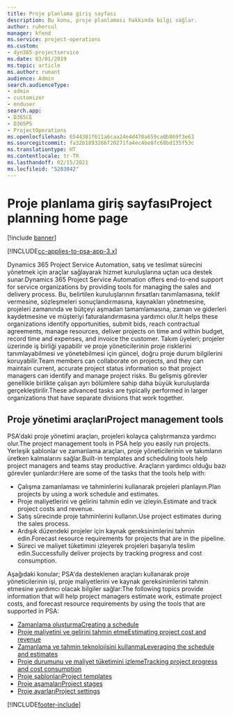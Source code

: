 ```yaml
---
title: Proje planlama giriş sayfası
description: Bu konu, proje planlaması hakkında bilgi sağlar.
author: ruhercul
manager: kfend
ms.service: project-operations
ms.custom:
- dyn365-projectservice
ms.date: 03/01/2019
ms.topic: article
ms.author: rumant
audience: Admin
search.audienceType:
- admin
- customizer
- enduser
search.app:
- D365CE
- D365PS
- ProjectOperations
ms.openlocfilehash: 6544381f611a6caa24e4d470a659ca0b869f3e63
ms.sourcegitcommit: fa32b1893286f20271fa4ec4be8fc68bd135f53c
ms.translationtype: HT
ms.contentlocale: tr-TR
ms.lasthandoff: 02/15/2021
ms.locfileid: "5283842"
---
```

# <a name="project-planning-home-page"></a><span data-ttu-id="34726-103">Proje planlama giriş sayfası</span><span class="sxs-lookup"><span data-stu-id="34726-103">Project planning home page</span></span>

[!include [banner](../includes/psa-now-project-operations.md)]

[!INCLUDE[cc-applies-to-psa-app-3.x](../includes/cc-applies-to-psa-app-3x.md)]

<span data-ttu-id="34726-104">Dynamics 365 Project Service Automation, satış ve teslimat sürecini yönetmek için araçlar sağlayarak hizmet kuruluşlarına uçtan uca destek sunar.</span><span class="sxs-lookup"><span data-stu-id="34726-104">Dynamics 365 Project Service Automation offers end-to-end support for service organizations by providing tools for managing the sales and delivery process.</span></span> <span data-ttu-id="34726-105">Bu, belirtilen kuruluşlarının fırsatları tanımlamasına, teklif vermesine, sözleşmeleri sonuçlandırmasına, kaynakları yönetmesine, projeleri zamanında ve bütçeyi aşmadan tamamlamasına, zaman ve giderleri kaydetmesine ve müşteriyi faturalandırmasına yardımcı olur.</span><span class="sxs-lookup"><span data-stu-id="34726-105">It helps these organizations identify opportunities, submit bids, reach contractual agreements, manage resources, deliver projects on time and within budget, record time and expenses, and invoice the customer.</span></span> <span data-ttu-id="34726-106">Takım üyeleri; projeler üzerinde iş birliği yapabilir ve proje yöneticilerinin proje risklerini tanımlayabilmesi ve yönetebilmesi için güncel, doğru proje durum bilgilerini koruyabilir.</span><span class="sxs-lookup"><span data-stu-id="34726-106">Team members can collaborate on projects, and they can maintain current, accurate project status information so that project managers can identify and manage project risks.</span></span> <span data-ttu-id="34726-107">Bu gelişmiş görevler genellikle birlikte çalışan ayrı bölümlere sahip daha büyük kuruluşlarda gerçekleştirilir.</span><span class="sxs-lookup"><span data-stu-id="34726-107">These advanced tasks are typically performed in larger organizations that have separate divisions that work together.</span></span>

## <a name="project-management-tools"></a><span data-ttu-id="34726-108">Proje yönetimi araçları</span><span class="sxs-lookup"><span data-stu-id="34726-108">Project management tools</span></span>

<span data-ttu-id="34726-109">PSA'daki proje yönetimi araçları, projeleri kolayca çalıştırmanıza yardımcı olur.</span><span class="sxs-lookup"><span data-stu-id="34726-109">The project management tools in PSA help you easily run projects.</span></span> <span data-ttu-id="34726-110">Yerleşik şablonlar ve zamanlama araçları, proje yöneticilerinin ve takımların üretken kalmalarını sağlar.</span><span class="sxs-lookup"><span data-stu-id="34726-110">Built-in templates and scheduling tools help project managers and teams stay productive.</span></span> <span data-ttu-id="34726-111">Araçların yardımcı olduğu bazı görevler şunlardır:</span><span class="sxs-lookup"><span data-stu-id="34726-111">Here are some of the tasks that the tools help with:</span></span>

- <span data-ttu-id="34726-112">Çalışma zamanlaması ve tahminlerini kullanarak projeleri planlayın.</span><span class="sxs-lookup"><span data-stu-id="34726-112">Plan projects by using a work schedule and estimates.</span></span>
- <span data-ttu-id="34726-113">Proje maliyetlerini ve gelirini tahmin edin ve izleyin.</span><span class="sxs-lookup"><span data-stu-id="34726-113">Estimate and track project costs and revenue.</span></span>
- <span data-ttu-id="34726-114">Satış sürecinde proje tahminlerini kullanın.</span><span class="sxs-lookup"><span data-stu-id="34726-114">Use project estimates during the sales process.</span></span>
- <span data-ttu-id="34726-115">Ardışık düzendeki projeler için kaynak gereksinimlerini tahmin edin.</span><span class="sxs-lookup"><span data-stu-id="34726-115">Forecast resource requirements for projects that are in the pipeline.</span></span>
- <span data-ttu-id="34726-116">Süreci ve maliyet tüketimini izleyerek projeleri başarıyla teslim edin.</span><span class="sxs-lookup"><span data-stu-id="34726-116">Successfully deliver projects by tracking progress and cost consumption.</span></span>

<span data-ttu-id="34726-117">Aşağıdaki konular; PSA'da desteklenen araçları kullanarak proje yöneticilerinin işi, proje maliyetlerini ve kaynak gereksinimlerini tahmin etmesine yardımcı olacak bilgiler sağlar:</span><span class="sxs-lookup"><span data-stu-id="34726-117">The following topics provide information that will help project managers estimate work, estimate project costs, and forecast resource requirements by using the tools that are supported in PSA:</span></span>

- [<span data-ttu-id="34726-118">Zamanlama oluşturma</span><span class="sxs-lookup"><span data-stu-id="34726-118">Creating a schedule</span></span>](project-creating.md)
- [<span data-ttu-id="34726-119">Proje maliyetini ve gelirini tahmin etme</span><span class="sxs-lookup"><span data-stu-id="34726-119">Estimating project cost and revenue</span></span>](project-estimating.md)
- [<span data-ttu-id="34726-120">Zamanlama ve tahmin teknolojisini kullanma</span><span class="sxs-lookup"><span data-stu-id="34726-120">Leveraging the schedule and estimates</span></span>](project-leveraging.md)
- [<span data-ttu-id="34726-121">Proje durumunu ve maliyet tüketimini izleme</span><span class="sxs-lookup"><span data-stu-id="34726-121">Tracking project progress and cost consumption</span></span>](project-tracking.md)
- [<span data-ttu-id="34726-122">Proje şablonları</span><span class="sxs-lookup"><span data-stu-id="34726-122">Project templates</span></span>](project-templates.md)
- [<span data-ttu-id="34726-123">Proje aşamaları</span><span class="sxs-lookup"><span data-stu-id="34726-123">Project stages</span></span>](project-stages.md)
- [<span data-ttu-id="34726-124">Proje ayarları</span><span class="sxs-lookup"><span data-stu-id="34726-124">Project settings</span></span>](project-settings.md)


[!INCLUDE[footer-include](../includes/footer-banner.md)]